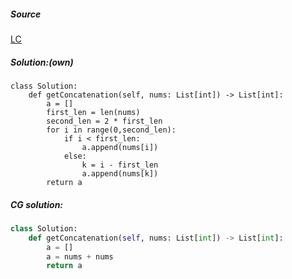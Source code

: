 
##### Source
[LC](https://leetcode.com/problems/concatenation-of-array/)

#####  Solution:(own)

```
class Solution:
    def getConcatenation(self, nums: List[int]) -> List[int]:
        a = []
        first_len = len(nums)
        second_len = 2 * first_len
        for i in range(0,second_len):
            if i < first_len:
                a.append(nums[i])
            else:
                k = i - first_len
                a.append(nums[k])
        return a
```




##### CG solution:

``` python
class Solution:
    def getConcatenation(self, nums: List[int]) -> List[int]:
        a = []
        a = nums + nums
        return a
```